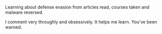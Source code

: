 Learning about defense evasion from articles read, courses taken and malware reversed.

I comment very throughly and obsessively. It helps me learn. You've been warned.
